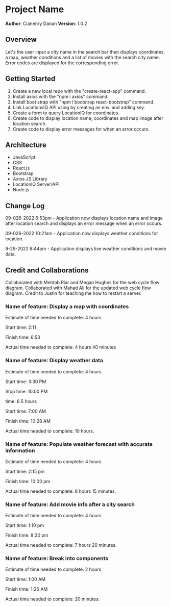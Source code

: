

# Project Name

**Author**: Cianenry Danan
**Version**: 1.0.2

## Overview

Let's the user input a city name in the search bar then displays coordinates, a map, weather conditions and a list of movies with the search city name. Error codes are displayed for the corresponding error.

## Getting Started

1. Create a new local repo with the "create-react-app" command.
2. Install axios with the "npm i axios" command.
3. Install boot strap with "npm i bootstrap react-bootstrap" command.
4. Link LocationsIQ API using by creating an env. and adding key.
5. Create a form to query LocationIQ for coordinates.
6. Create code to display location name, coordinates and map image after location search.
7. Create code to display error messages for when an error occurs.

## Architecture
<!-- Provide a detailed description of the application design. What technologies (languages, libraries, etc) you're using, and any other relevant design information. -->
* JavaScript
* CSS
* React.js
* Bootstrap
* Axios JS Library
* LocationIQ Server/API
* Node.js

## Change Log

09-026-2022 6:53pm - Application now displays location name and image after location search and displays an error message when an error occurs.

09-026-2022 10:21am - Application now displays weather conditions for location.

9-29-2022 8:44pm - Application displays live weather conditions and movie data.

## Credit and Collaborations

Collaborated with Mehtab Riar and Megan Hughes for the web cycle flow diagram.
Collaborated with Mahad Ali for the updated web cycle flow diagram.
Credit to Justin  for teaching me how to restart a server.

### Name of feature: Display a map with coordinates

Estimate of time needed to complete: 4 hours

Start time: 2:11

Finish time: 6:53

Actual time needed to complete: 4 hours 40 minutes

### Name of feature: Display weather data

Estimate of time needed to complete: 4 hours

Start time: 3:30 PM

Stop time: 10:00 PM

time: 6.5 hours

Start time: 7:00 AM

Finish time: 10:28 AM

Actual time needed to complete: 10 hours.

### Name of feature: Populate weather forecast with accurate information

Estimate of time needed to complete: 4 hours

Start time: 2:15 pm

Finish time: 10:00 pm

Actual time needed to complete: 8 hours 15 minutes.

### Name of feature: Add movie info after a city search

Estimate of time needed to complete: 4 hours

Start time: 1:10 pm

Finish time: 8:30 pm

Actual time needed to complete: 7 hours 20 minutes.

### Name of feature: Break into components

Estimate of time needed to complete: 2 hours

Start time: 1:00 AM

Finish time: 1:26 AM

Actual time needed to complete: 20 minutes.

